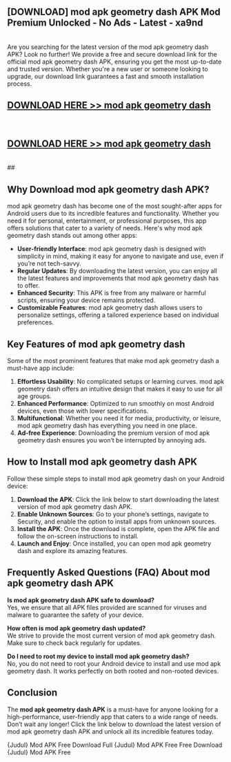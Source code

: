 ## [DOWNLOAD] mod apk geometry dash APK Mod  Premium Unlocked - No Ads - Latest - xa9nd <br>
<br>
Are you searching for the latest version of the mod apk geometry dash APK? Look no further! We provide a free and secure download link for the official mod apk geometry dash APK, ensuring you get the most up-to-date and trusted version. Whether you're a new user or someone looking to upgrade, our download link guarantees a fast and smooth installation process.


## [DOWNLOAD HERE >> mod apk geometry dash](http://leaked.freeplayer.one?title=mod_apk_geometry_dash&ref=23)
  <br>

## [DOWNLOAD HERE >> mod apk geometry dash](http://leaked.freeplayer.one?title=mod_apk_geometry_dash&ref=23)
  <br>
  ##



## Why Download mod apk geometry dash APK?

mod apk geometry dash has become one of the most sought-after apps for Android users due to its incredible features and functionality. Whether you need it for personal, entertainment, or professional purposes, this app offers solutions that cater to a variety of needs. Here's why mod apk geometry dash stands out among other apps:

- **User-friendly Interface**: mod apk geometry dash is designed with simplicity in mind, making it easy for anyone to navigate and use, even if you’re not tech-savvy.
- **Regular Updates**: By downloading the latest version, you can enjoy all the latest features and improvements that mod apk geometry dash has to offer.
- **Enhanced Security**: This APK is free from any malware or harmful scripts, ensuring your device remains protected.
- **Customizable Features**: mod apk geometry dash allows users to personalize settings, offering a tailored experience based on individual preferences.

## Key Features of mod apk geometry dash

Some of the most prominent features that make mod apk geometry dash a must-have app include:

1. **Effortless Usability**: No complicated setups or learning curves. mod apk geometry dash offers an intuitive design that makes it easy to use for all age groups.
2. **Enhanced Performance**: Optimized to run smoothly on most Android devices, even those with lower specifications.
3. **Multifunctional**: Whether you need it for media, productivity, or leisure, mod apk geometry dash has everything you need in one place.
4. **Ad-free Experience**: Downloading the premium version of mod apk geometry dash ensures you won’t be interrupted by annoying ads.

## How to Install mod apk geometry dash APK

Follow these simple steps to install mod apk geometry dash on your Android device:

1. **Download the APK**: Click the link below to start downloading the latest version of mod apk geometry dash APK.
2. **Enable Unknown Sources**: Go to your phone’s settings, navigate to Security, and enable the option to install apps from unknown sources.
3. **Install the APK**: Once the download is complete, open the APK file and follow the on-screen instructions to install.
4. **Launch and Enjoy**: Once installed, you can open mod apk geometry dash and explore its amazing features.

## Frequently Asked Questions (FAQ) About mod apk geometry dash APK

**Is mod apk geometry dash APK safe to download?**  
Yes, we ensure that all APK files provided are scanned for viruses and malware to guarantee the safety of your device.

**How often is mod apk geometry dash updated?**  
We strive to provide the most current version of mod apk geometry dash. Make sure to check back regularly for updates.

**Do I need to root my device to install mod apk geometry dash?**  
No, you do not need to root your Android device to install and use mod apk geometry dash. It works perfectly on both rooted and non-rooted devices.

## Conclusion

The **mod apk geometry dash APK** is a must-have for anyone looking for a high-performance, user-friendly app that caters to a wide range of needs. Don’t wait any longer! Click the link below to download the latest version of mod apk geometry dash APK and unlock all its incredible features today.

{Judul} Mod APK Free
Download Full {Judul} Mod APK Free
Free Download {Judul} Mod APK Free

